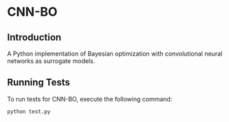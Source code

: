 # CNN-BO

## Introduction

A Python implementation of Bayesian optimization with convolutional neural networks as surrogate models. 


## Running Tests

To run tests for CNN-BO, execute the following command:

```bash
python test.py
```


